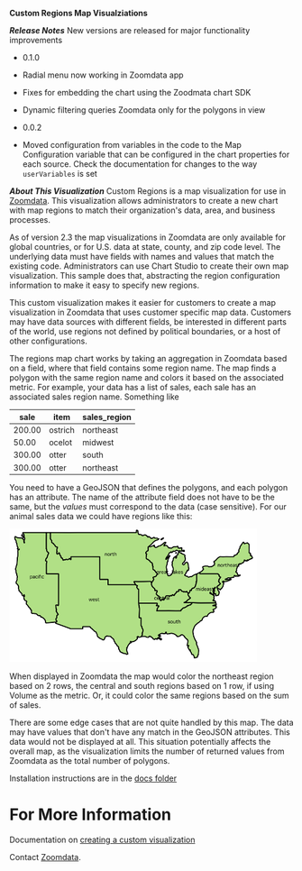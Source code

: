 **Custom Regions Map Visualziations**

***Release Notes***
New versions are released for major functionality improvements

* 0.1.0
 * Radial menu now working in Zoomdata app
 * Fixes for embedding the chart using the Zoodmata chart SDK
 * Dynamic filtering queries Zoomdata only for the polygons in view
 
* 0.0.2
 * Moved configuration from variables in the code to the Map Configuration variable that can be configured in the chart properties for each source.  Check the documentation for changes to the way `userVariables` is set

***About This Visualization***
Custom Regions is a map visualization for use in [Zoomdata](http://www.zoomdata.com).  This visualization allows administrators to create a new chart with map regions to match their organization's data, area, and business processes.

As of version 2.3 the map visualizations in Zoomdata are only available for global countries, or for U.S. data at state, county, and zip code level.  The underlying data must have fields with names and values that match the existing code.  Administrators can use Chart Studio to create their own map visualization.  This sample does that, abstracting the region configuration information to make it easy to specify new regions.

This custom visualization makes it easier for customers to create a map visualization in Zoomdata that uses customer specific map data.  Customers may have data sources with different fields, be interested in different parts of the world, use regions not defined by political boundaries, or a host of other configurations.

The regions map chart works by taking an aggregation in Zoomdata based on a field, where that field contains some region name.  The map finds a polygon with the same region name and colors it based on the associated metric.  For example, your data has a list of sales, each sale has an associated sales region name.  Something like

| sale | item | sales_region |
|---|---|---|
|200.00 | ostrich | northeast |
|50.00 | ocelot | midwest |
|300.00 | otter | south |
|300.00 | otter | northeast |


You need to have a GeoJSON that defines the polygons, and each polygon has an attribute.  The name of the attribute field does not have to be the same, but the _values_ must correspond to the data (case sensitive).  For our animal sales data we could have regions like this:

![Regions map](./docs/images/sales_regions_map.png)

When displayed in Zoomdata the map would color the northeast region based on 2 rows, the central and south regions based on 1 row, if using Volume as the metric.  Or, it could color the same regions based on the sum of sales.

There are some edge cases that are not quite handled by this map.  The data may have values that don't have any match in the GeoJSON attributes.  This data would not be displayed at all.  This situation potentially affects the overall map, as the visualization limits the number of returned values from Zoomdata as the total number of polygons.

Installation instructions are in the [docs folder](./docs/Home.md)

# For More Information #
Documentation on [creating a custom visualization](http://docs.zoomdata.com/creating-a-custom-chart-template)

Contact [Zoomdata](http://www.zoomdata.com).
